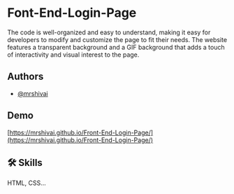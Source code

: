 # Font-End-Login-Page

The code is well-organized and easy to understand, making it easy for developers to modify and customize the page to fit their needs. The website features a transparent background and a GIF background that adds a touch of interactivity and visual interest to the page.
 
## Authors

- [@mrshivai](https://www.github.com/mrshivai)


## Demo

[https://mrshivai.github.io/Front-End-Login-Page/](https://mrshivai.github.io/Front-End-Login-Page/)


## 🛠 Skills
HTML, CSS...

